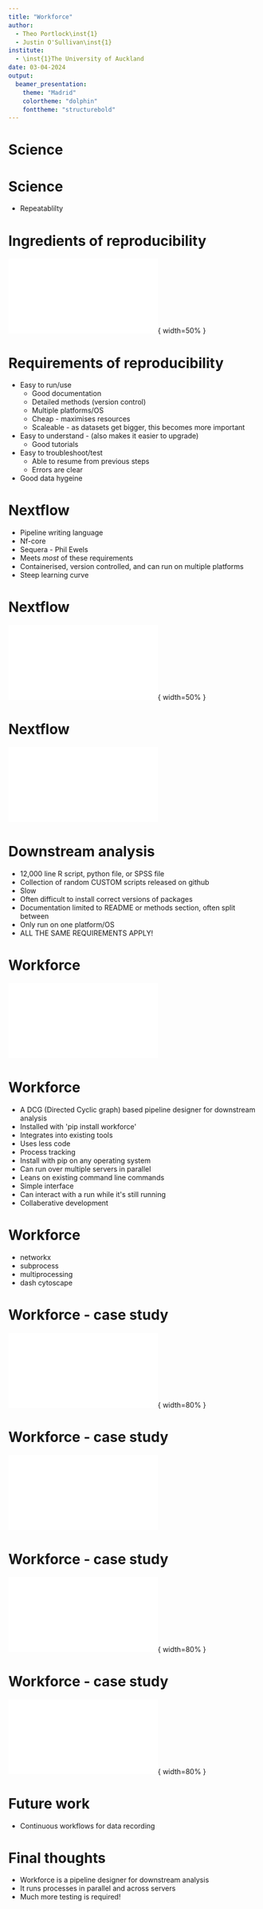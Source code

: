 ```yaml
---
title: "Workforce"
author:
  - Theo Portlock\inst{1}
  - Justin O'Sullivan\inst{1}
institute:
  - \inst{1}The University of Auckland
date: 03-04-2024
output:
  beamer_presentation:
    theme: "Madrid"
    colortheme: "dolphin"
    fonttheme: "structurebold"
---
```


# Science

# Science
* Repeatablilty

# Ingredients of reproducibility
![](figures/codeenvdata.pdf){ width=50% }

# Requirements of reproducibility
* Easy to run/use
    * Good documentation
    * Detailed methods (version control)
    * Multiple platforms/OS
    * Cheap - maximises resources
    * Scaleable - as datasets get bigger, this becomes more important
* Easy to understand - (also makes it easier to upgrade)
    * Good tutorials
* Easy to troubleshoot/test
    * Able to resume from previous steps
    * Errors are clear
* Good data hygeine

# Nextflow
* Pipeline writing language
* Nf-core
* Sequera - Phil Ewels
* Meets *most* of these requirements
* Containerised, version controlled, and can run on multiple platforms 
* Steep learning curve

# Nextflow
![](figures/nextflow.pdf){ width=50% }

# Nextflow
![](figures/nfmag.pdf)

# Downstream analysis
* 12,000 line R script, python file, or SPSS file
* Collection of random CUSTOM scripts released on github
* Slow
* Often difficult to install correct versions of packages
* Documentation limited to README or methods section, often split between
* Only run on one platform/OS
* ALL THE SAME REQUIREMENTS APPLY!

# Workforce
![](figures/anotherex.pdf)

# Workforce
* A DCG (Directed Cyclic graph) based pipeline designer for downstream analysis
* Installed with 'pip install workforce'
* Integrates into existing tools
* Uses less code
* Process tracking
* Install with pip on any operating system
* Can run over multiple servers in parallel
* Leans on existing command line commands
* Simple interface
* Can interact with a run while it's still running
* Collaberative development

# Workforce
* networkx
* subprocess
* multiprocessing
* dash cytoscape

# Workforce - case study
![](figures/alldata.pdf){ width=80% }

# Workforce - case study
![](figures/ex2.pdf)

# Workforce - case study
![](figures/ex3.pdf){ width=80% }

# Workforce - case study
![](figures/ex4.pdf){ width=80% }

# Future work
* Continuous workflows for data recording

# Final thoughts
* Workforce is a pipeline designer for downstream analysis
* It runs processes in parallel and across servers
* Much more testing is required!

